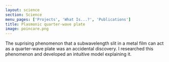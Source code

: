 ```yaml
---
layout: science
section: Science
menu_pages: ['Projects', 'What Is...?', 'Publications']
title: Plasmonic quarter-wave plate
image: poincare.png
---
```

The suprising phenomenon that a subwavelength slit in a metal film can act as a quarter-wave plate was an accidental discovery.
I researched this phenomenon and developed an intuitive model explaining it.
